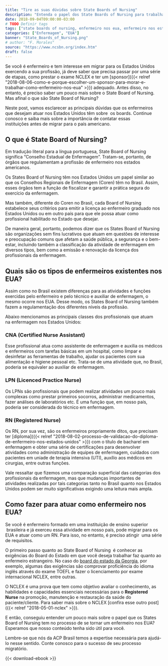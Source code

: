 ```yaml
---
title: "Tire as suas dúvidas sobre State Boards of Nursing"
description: "Entenda o papel dos State Boards of Nursing para trabalhar como enfermeiro nos EUA."
date: 2018-09-04T09:00:00-03:00
# TODO Definir tags
tags: ["state boards of nursing, enfermeiro nos eua, enfermeiro nos estados unidos, trabalhar nos Estados Unidos como enfermeiro, enfermeiros brasileiros nos estados unidos"]
categories: ["Enfermagem", "EUA"]
banner: "State_Boards_of_Nursing.png"
# author: "F. Morales"
source: "https://www.ncsbn.org/index.htm"
draft: false
---
```


Se você é enfermeiro e tem interesse em migrar para os Estados Unidos exercendo a sua profissão, já deve saber que precisa passar por uma série de etapas, como prestar o exame NCLEX e ter um [sponsor]({{< relref "2018-08-06-como-e-porque-escolher-um-sponsor-para-morar-e-trabalhar-como-enfermeiro-nos-eua" >}}) adequado. Antes disso, no entanto, é preciso saber um pouco mais sobre o State Board of Nursing. Mas afinal o que são State Board of Nursing?

Neste post, vamos esclarecer as principais dúvidas que os enfermeiros que desejam atuar nos Estados Unidos têm sobre  os boards. Continue conosco e saiba mais sobre a importância de contatar essas instituições antes de migrar para o país americano.

## O que é State Board of Nursing?

Em tradução literal para a língua portuguesa, State Board of Nursing significa “Conselho Estadual de Enfermagem”. Tratam-se, portanto, de órgãos que regulamentam a profissão de enfermeiro nos estados americanos.

Os States Board of Nursing têm nos Estados Unidos um papel similar ao que os Conselhos Regionais de Enfermagem (Coren) têm no Brasil. Assim, esses órgãos tem a função de fiscalizar e garantir a prática segura do exercício da enfermagem.

Mas também, diferente do Coren no Brasil, cada Board of Nursing estabelece seus critérios para emitir a licença ao enfermeiro graduado nos Estados Unidos ou em outro país para que ele possa atuar como profissional habilitado no Estado que desejar.

De maneira geral, portanto, podemos dizer que os States Board of Nursing são organizações sem fins lucrativos que atuam em questões de interesse e preocupação comuns que afetam a saúde pública, a segurança e o bem-estar, incluindo também a classificação da atividade de enfermagem em diversos tipos, bem como a emissão e renovação da licença dos profissionais da enfermagem.

## Quais são os tipos de enfermeiros existentes nos EUA?

Assim como no Brasil existem diferenças para as atividades e funções exercidas pelo enfermeiro e pelo técnico e auxiliar de enfermagem, o mesmo ocorre nos EUA. Desse modo, os States Board of Nursing também fazem a regulamentação dos diferentes níveis da profissão.

Abaixo mencionamos as principais classes dos profissionais que atuam na enfermagem nos Estados Unidos:

### CNA (Certified Nurse Assistant)

Esse profissional atua como assistente de enfermagem e auxilia os médicos e enfermeiros com tarefas básicas em um hospital, como limpar e desinfetar as ferramentas de trabalho, ajudar os pacientes com sua alimentação e higiene pessoal etc. Trata-se de uma atividade que, no Brasil, poderia se equivaler ao auxiliar de enfermagem.

### LPN (Licenced Practice Nurse)

Os LPNs são profissionais que podem realizar atividades um pouco mais complexas como prestar primeiros socorros, administrar medicamentos, fazer análises de laboratórios etc. É uma função que, em nosso país, poderia ser considerada do técnico em enfermagem.

### RN (Registered Nurse)

Os RN, por sua vez, são os enfermeiros propriamente ditos, que precisam ter [diploma]({{< relref "2018-08-02-processo-de-validacao-do-diploma-de-enfermeiro-nos-estados-unidos" >}}) com o título de bacharel em enfermagem e obter uma série de certificações para desenvolver atividades como administração de equipes de enfermagem, cuidados com pacientes em uniade de terapia intensiva (UTI), auxílio aos médicos em cirurgias, entre outras funções.

Vale ressaltar que fizemos uma comparação superficial das categorias dos profissionais da enfermagem, mas que mudanças importantes de atividades realizadas por tais categorias tanto no Brasil quanto nos Estados Unidos podem ser muito significativas exigindo uma leitura mais ampla.

## Como fazer para atuar como enfermeiro nos EUA?

Se você é enfermeiro formado em uma instituição de ensino superior  brasileira e já exerceu essa atividade em nosso país, pode migrar para os EUA e atuar como um RN. Para isso, no entanto, é preciso atingir  uma série de requisitos.

O primeiro passo quanto ao State Board of Nursing  é conhecer as exigências do Board do Estado em que você deseja trabalhar faz quanto ao enfermeiro estrangeiro. No caso do [board do estado da Georgia](http://sos.ga.gov/index.php/licensing/plb/45/licensure_as_a_registered_nurse), por exemplo, algumas das exigências são comprovar proficiência do idioma inglês através do exame TOEFL e fazer o licenciamento por exame internacional NCLEX, entre outras.
  
O NCLEX é uma prova que tem como objetivo avaliar o conhecimento, as habilidades e capacidades essenciais necessárias para o **Registered Nurse** na promoção, manutenção e restauração da saúde do paciente/cliente. Para saber mais sobre o NCLEX [confira esse outro post]({{< relref "2018-05-01-nclex" >}}).

E então, conseguiu entender um pouco mais sobre o papel que os States Board of Nursing tem no processo de se tornar um enfermeiro nos EUA? Esperamos que nosso conteúdo tenha sido útil para você.

Lembre-se que nós da ACP Brasil temos a expertise necessária para ajudá-lo nesse sentido. Conte conosco para o sucesso de seu processo migratório.

{{< download-ebook >}}
